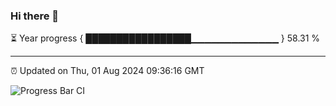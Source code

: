 ### Hi there 👋

⏳ Year progress { █████████████████▁▁▁▁▁▁▁▁▁▁▁▁▁ } 58.31 %

---

⏰ Updated on Thu, 01 Aug 2024 09:36:16 GMT

![Progress Bar CI](https://github.com/IshwaranRudhara/GIT-ACTION/workflows/Progress%20Bar%20CI/badge.svg)
